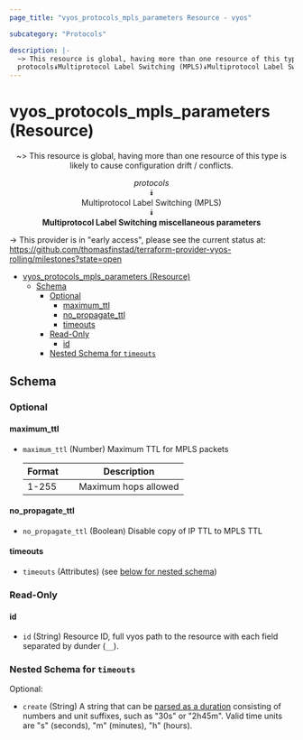 ```yaml
---
page_title: "vyos_protocols_mpls_parameters Resource - vyos"

subcategory: "Protocols"

description: |-
  ~> This resource is global, having more than one resource of this type is likely to cause configuration drift / conflicts.
  protocols⯯Multiprotocol Label Switching (MPLS)⯯Multiprotocol Label Switching miscellaneous parameters
---
```


# vyos_protocols_mpls_parameters (Resource)
<center>

~> This resource is global, having more than one resource of this type is likely to cause configuration drift / conflicts.

*protocols*  
⯯  
Multiprotocol Label Switching (MPLS)  
⯯  
**Multiprotocol Label Switching miscellaneous parameters**


</center>

-> This provider is in "early access", please see the current status at: https://github.com/thomasfinstad/terraform-provider-vyos-rolling/milestones?state=open

<!--TOC-->

- [vyos_protocols_mpls_parameters (Resource)](#vyos_protocols_mpls_parameters-resource)
  - [Schema](#schema)
    - [Optional](#optional)
      - [maximum_ttl](#maximum_ttl)
      - [no_propagate_ttl](#no_propagate_ttl)
      - [timeouts](#timeouts)
    - [Read-Only](#read-only)
      - [id](#id)
    - [Nested Schema for `timeouts`](#nested-schema-for-timeouts)

<!--TOC-->

<!-- schema generated by tfplugindocs -->
## Schema

### Optional

#### maximum_ttl
- `maximum_ttl` (Number) Maximum TTL for MPLS packets

    |  Format  &emsp;|  Description           |
    |----------|------------------------|
    |  1-255   &emsp;|  Maximum hops allowed  |
#### no_propagate_ttl
- `no_propagate_ttl` (Boolean) Disable copy of IP TTL to MPLS TTL
#### timeouts
- `timeouts` (Attributes) (see [below for nested schema](#nestedatt--timeouts))

### Read-Only

#### id
- `id` (String) Resource ID, full vyos path to the resource with each field separated by dunder (`__`).

<a id="nestedatt--timeouts"></a>
### Nested Schema for `timeouts`

Optional:

- `create` (String) A string that can be [parsed as a duration](https://pkg.go.dev/time#ParseDuration) consisting of numbers and unit suffixes, such as &#34;30s&#34; or &#34;2h45m&#34;. Valid time units are &#34;s&#34; (seconds), &#34;m&#34; (minutes), &#34;h&#34; (hours).
